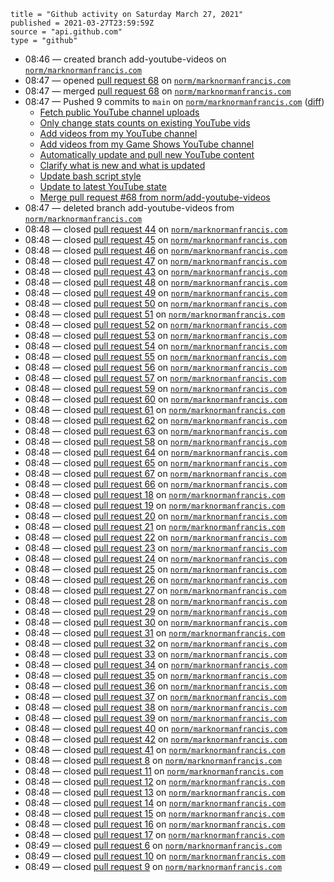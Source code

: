 ```
title = "Github activity on Saturday March 27, 2021"
published = 2021-03-27T23:59:59Z
source = "api.github.com"
type = "github"
```

* 08:46 — created branch add-youtube-videos on [`norm/marknormanfrancis.com`](https://github.com/norm/marknormanfrancis.com)
* 08:47 — opened [pull request 68](https://github.com/norm/marknormanfrancis.com/pull/68) on [`norm/marknormanfrancis.com`](https://github.com/norm/marknormanfrancis.com)
* 08:47 — merged [pull request 68](https://github.com/norm/marknormanfrancis.com/pull/68) on [`norm/marknormanfrancis.com`](https://github.com/norm/marknormanfrancis.com)
* 08:47 — Pushed 9 commits to `main` on [`norm/marknormanfrancis.com`](https://github.com/norm/marknormanfrancis.com) ([diff](https://github.com/norm/marknormanfrancis.com/compare/46cc85afb7b1b8d5bd0234d933a7ba4ee1721872..0a9baa6648d7b52a13d2f582092499e1446b1842))
  * [Fetch public YouTube channel uploads](https://github.com/norm/marknormanfrancis.com/commit/cf543211660bc5719ee0fd6b9f3eedca0bccf8fd)
  * [Only change stats counts on existing YouTube vids](https://github.com/norm/marknormanfrancis.com/commit/0a959a698160ae2cedc40a8e044c7b713687e53d)
  * [Add videos from my YouTube channel](https://github.com/norm/marknormanfrancis.com/commit/b878c4e1d34258a8d0c10db4ad0136388a81b307)
  * [Add videos from my Game Shows YouTube channel](https://github.com/norm/marknormanfrancis.com/commit/950c041f582dba4993891beb4c8b85f5ea6c7a84)
  * [Automatically update and pull new YouTube content](https://github.com/norm/marknormanfrancis.com/commit/624f22fd00d07382bcbdb339795b755916a48693)
  * [Clarify what is new and what is updated](https://github.com/norm/marknormanfrancis.com/commit/46396266b8b99ec1229abdd7b9d17589d81ead9b)
  * [Update bash script style](https://github.com/norm/marknormanfrancis.com/commit/7feddd216c14cdacde150334503e72bca4654ec5)
  * [Update to latest YouTube state](https://github.com/norm/marknormanfrancis.com/commit/4865b13f28c28783e0226204132aaa30f8c828c2)
  * [Merge pull request #68 from norm/add-youtube-videos](https://github.com/norm/marknormanfrancis.com/commit/0a9baa6648d7b52a13d2f582092499e1446b1842)
* 08:47 — deleted branch add-youtube-videos from [`norm/marknormanfrancis.com`](https://github.com/norm/marknormanfrancis.com)
* 08:48 — closed [pull request 44](https://github.com/norm/marknormanfrancis.com/pull/44) on [`norm/marknormanfrancis.com`](https://github.com/norm/marknormanfrancis.com)
* 08:48 — closed [pull request 45](https://github.com/norm/marknormanfrancis.com/pull/45) on [`norm/marknormanfrancis.com`](https://github.com/norm/marknormanfrancis.com)
* 08:48 — closed [pull request 46](https://github.com/norm/marknormanfrancis.com/pull/46) on [`norm/marknormanfrancis.com`](https://github.com/norm/marknormanfrancis.com)
* 08:48 — closed [pull request 47](https://github.com/norm/marknormanfrancis.com/pull/47) on [`norm/marknormanfrancis.com`](https://github.com/norm/marknormanfrancis.com)
* 08:48 — closed [pull request 43](https://github.com/norm/marknormanfrancis.com/pull/43) on [`norm/marknormanfrancis.com`](https://github.com/norm/marknormanfrancis.com)
* 08:48 — closed [pull request 48](https://github.com/norm/marknormanfrancis.com/pull/48) on [`norm/marknormanfrancis.com`](https://github.com/norm/marknormanfrancis.com)
* 08:48 — closed [pull request 49](https://github.com/norm/marknormanfrancis.com/pull/49) on [`norm/marknormanfrancis.com`](https://github.com/norm/marknormanfrancis.com)
* 08:48 — closed [pull request 50](https://github.com/norm/marknormanfrancis.com/pull/50) on [`norm/marknormanfrancis.com`](https://github.com/norm/marknormanfrancis.com)
* 08:48 — closed [pull request 51](https://github.com/norm/marknormanfrancis.com/pull/51) on [`norm/marknormanfrancis.com`](https://github.com/norm/marknormanfrancis.com)
* 08:48 — closed [pull request 52](https://github.com/norm/marknormanfrancis.com/pull/52) on [`norm/marknormanfrancis.com`](https://github.com/norm/marknormanfrancis.com)
* 08:48 — closed [pull request 53](https://github.com/norm/marknormanfrancis.com/pull/53) on [`norm/marknormanfrancis.com`](https://github.com/norm/marknormanfrancis.com)
* 08:48 — closed [pull request 54](https://github.com/norm/marknormanfrancis.com/pull/54) on [`norm/marknormanfrancis.com`](https://github.com/norm/marknormanfrancis.com)
* 08:48 — closed [pull request 55](https://github.com/norm/marknormanfrancis.com/pull/55) on [`norm/marknormanfrancis.com`](https://github.com/norm/marknormanfrancis.com)
* 08:48 — closed [pull request 56](https://github.com/norm/marknormanfrancis.com/pull/56) on [`norm/marknormanfrancis.com`](https://github.com/norm/marknormanfrancis.com)
* 08:48 — closed [pull request 57](https://github.com/norm/marknormanfrancis.com/pull/57) on [`norm/marknormanfrancis.com`](https://github.com/norm/marknormanfrancis.com)
* 08:48 — closed [pull request 59](https://github.com/norm/marknormanfrancis.com/pull/59) on [`norm/marknormanfrancis.com`](https://github.com/norm/marknormanfrancis.com)
* 08:48 — closed [pull request 60](https://github.com/norm/marknormanfrancis.com/pull/60) on [`norm/marknormanfrancis.com`](https://github.com/norm/marknormanfrancis.com)
* 08:48 — closed [pull request 61](https://github.com/norm/marknormanfrancis.com/pull/61) on [`norm/marknormanfrancis.com`](https://github.com/norm/marknormanfrancis.com)
* 08:48 — closed [pull request 62](https://github.com/norm/marknormanfrancis.com/pull/62) on [`norm/marknormanfrancis.com`](https://github.com/norm/marknormanfrancis.com)
* 08:48 — closed [pull request 63](https://github.com/norm/marknormanfrancis.com/pull/63) on [`norm/marknormanfrancis.com`](https://github.com/norm/marknormanfrancis.com)
* 08:48 — closed [pull request 58](https://github.com/norm/marknormanfrancis.com/pull/58) on [`norm/marknormanfrancis.com`](https://github.com/norm/marknormanfrancis.com)
* 08:48 — closed [pull request 64](https://github.com/norm/marknormanfrancis.com/pull/64) on [`norm/marknormanfrancis.com`](https://github.com/norm/marknormanfrancis.com)
* 08:48 — closed [pull request 65](https://github.com/norm/marknormanfrancis.com/pull/65) on [`norm/marknormanfrancis.com`](https://github.com/norm/marknormanfrancis.com)
* 08:48 — closed [pull request 67](https://github.com/norm/marknormanfrancis.com/pull/67) on [`norm/marknormanfrancis.com`](https://github.com/norm/marknormanfrancis.com)
* 08:48 — closed [pull request 66](https://github.com/norm/marknormanfrancis.com/pull/66) on [`norm/marknormanfrancis.com`](https://github.com/norm/marknormanfrancis.com)
* 08:48 — closed [pull request 18](https://github.com/norm/marknormanfrancis.com/pull/18) on [`norm/marknormanfrancis.com`](https://github.com/norm/marknormanfrancis.com)
* 08:48 — closed [pull request 19](https://github.com/norm/marknormanfrancis.com/pull/19) on [`norm/marknormanfrancis.com`](https://github.com/norm/marknormanfrancis.com)
* 08:48 — closed [pull request 20](https://github.com/norm/marknormanfrancis.com/pull/20) on [`norm/marknormanfrancis.com`](https://github.com/norm/marknormanfrancis.com)
* 08:48 — closed [pull request 21](https://github.com/norm/marknormanfrancis.com/pull/21) on [`norm/marknormanfrancis.com`](https://github.com/norm/marknormanfrancis.com)
* 08:48 — closed [pull request 22](https://github.com/norm/marknormanfrancis.com/pull/22) on [`norm/marknormanfrancis.com`](https://github.com/norm/marknormanfrancis.com)
* 08:48 — closed [pull request 23](https://github.com/norm/marknormanfrancis.com/pull/23) on [`norm/marknormanfrancis.com`](https://github.com/norm/marknormanfrancis.com)
* 08:48 — closed [pull request 24](https://github.com/norm/marknormanfrancis.com/pull/24) on [`norm/marknormanfrancis.com`](https://github.com/norm/marknormanfrancis.com)
* 08:48 — closed [pull request 25](https://github.com/norm/marknormanfrancis.com/pull/25) on [`norm/marknormanfrancis.com`](https://github.com/norm/marknormanfrancis.com)
* 08:48 — closed [pull request 26](https://github.com/norm/marknormanfrancis.com/pull/26) on [`norm/marknormanfrancis.com`](https://github.com/norm/marknormanfrancis.com)
* 08:48 — closed [pull request 27](https://github.com/norm/marknormanfrancis.com/pull/27) on [`norm/marknormanfrancis.com`](https://github.com/norm/marknormanfrancis.com)
* 08:48 — closed [pull request 28](https://github.com/norm/marknormanfrancis.com/pull/28) on [`norm/marknormanfrancis.com`](https://github.com/norm/marknormanfrancis.com)
* 08:48 — closed [pull request 29](https://github.com/norm/marknormanfrancis.com/pull/29) on [`norm/marknormanfrancis.com`](https://github.com/norm/marknormanfrancis.com)
* 08:48 — closed [pull request 30](https://github.com/norm/marknormanfrancis.com/pull/30) on [`norm/marknormanfrancis.com`](https://github.com/norm/marknormanfrancis.com)
* 08:48 — closed [pull request 31](https://github.com/norm/marknormanfrancis.com/pull/31) on [`norm/marknormanfrancis.com`](https://github.com/norm/marknormanfrancis.com)
* 08:48 — closed [pull request 32](https://github.com/norm/marknormanfrancis.com/pull/32) on [`norm/marknormanfrancis.com`](https://github.com/norm/marknormanfrancis.com)
* 08:48 — closed [pull request 33](https://github.com/norm/marknormanfrancis.com/pull/33) on [`norm/marknormanfrancis.com`](https://github.com/norm/marknormanfrancis.com)
* 08:48 — closed [pull request 34](https://github.com/norm/marknormanfrancis.com/pull/34) on [`norm/marknormanfrancis.com`](https://github.com/norm/marknormanfrancis.com)
* 08:48 — closed [pull request 35](https://github.com/norm/marknormanfrancis.com/pull/35) on [`norm/marknormanfrancis.com`](https://github.com/norm/marknormanfrancis.com)
* 08:48 — closed [pull request 36](https://github.com/norm/marknormanfrancis.com/pull/36) on [`norm/marknormanfrancis.com`](https://github.com/norm/marknormanfrancis.com)
* 08:48 — closed [pull request 37](https://github.com/norm/marknormanfrancis.com/pull/37) on [`norm/marknormanfrancis.com`](https://github.com/norm/marknormanfrancis.com)
* 08:48 — closed [pull request 38](https://github.com/norm/marknormanfrancis.com/pull/38) on [`norm/marknormanfrancis.com`](https://github.com/norm/marknormanfrancis.com)
* 08:48 — closed [pull request 39](https://github.com/norm/marknormanfrancis.com/pull/39) on [`norm/marknormanfrancis.com`](https://github.com/norm/marknormanfrancis.com)
* 08:48 — closed [pull request 40](https://github.com/norm/marknormanfrancis.com/pull/40) on [`norm/marknormanfrancis.com`](https://github.com/norm/marknormanfrancis.com)
* 08:48 — closed [pull request 42](https://github.com/norm/marknormanfrancis.com/pull/42) on [`norm/marknormanfrancis.com`](https://github.com/norm/marknormanfrancis.com)
* 08:48 — closed [pull request 41](https://github.com/norm/marknormanfrancis.com/pull/41) on [`norm/marknormanfrancis.com`](https://github.com/norm/marknormanfrancis.com)
* 08:48 — closed [pull request 8](https://github.com/norm/marknormanfrancis.com/pull/8) on [`norm/marknormanfrancis.com`](https://github.com/norm/marknormanfrancis.com)
* 08:48 — closed [pull request 11](https://github.com/norm/marknormanfrancis.com/pull/11) on [`norm/marknormanfrancis.com`](https://github.com/norm/marknormanfrancis.com)
* 08:48 — closed [pull request 12](https://github.com/norm/marknormanfrancis.com/pull/12) on [`norm/marknormanfrancis.com`](https://github.com/norm/marknormanfrancis.com)
* 08:48 — closed [pull request 13](https://github.com/norm/marknormanfrancis.com/pull/13) on [`norm/marknormanfrancis.com`](https://github.com/norm/marknormanfrancis.com)
* 08:48 — closed [pull request 14](https://github.com/norm/marknormanfrancis.com/pull/14) on [`norm/marknormanfrancis.com`](https://github.com/norm/marknormanfrancis.com)
* 08:48 — closed [pull request 15](https://github.com/norm/marknormanfrancis.com/pull/15) on [`norm/marknormanfrancis.com`](https://github.com/norm/marknormanfrancis.com)
* 08:48 — closed [pull request 16](https://github.com/norm/marknormanfrancis.com/pull/16) on [`norm/marknormanfrancis.com`](https://github.com/norm/marknormanfrancis.com)
* 08:48 — closed [pull request 17](https://github.com/norm/marknormanfrancis.com/pull/17) on [`norm/marknormanfrancis.com`](https://github.com/norm/marknormanfrancis.com)
* 08:49 — closed [pull request 6](https://github.com/norm/marknormanfrancis.com/pull/6) on [`norm/marknormanfrancis.com`](https://github.com/norm/marknormanfrancis.com)
* 08:49 — closed [pull request 10](https://github.com/norm/marknormanfrancis.com/pull/10) on [`norm/marknormanfrancis.com`](https://github.com/norm/marknormanfrancis.com)
* 08:49 — closed [pull request 9](https://github.com/norm/marknormanfrancis.com/pull/9) on [`norm/marknormanfrancis.com`](https://github.com/norm/marknormanfrancis.com)
